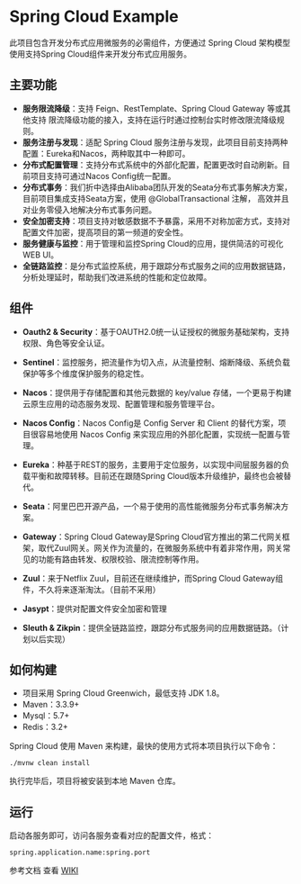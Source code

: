 # Spring Cloud Example
此项目包含开发分布式应用微服务的必需组件，方便通过 Spring Cloud 架构模型使用支持Spring Cloud组件来开发分布式应用服务。

## 主要功能

* **服务限流降级**：支持 Feign、RestTemplate、Spring Cloud Gateway 等或其他支持 限流降级功能的接入，支持在运行时通过控制台实时修改限流降级规则。
* **服务注册与发现**：适配 Spring Cloud 服务注册与发现，此项目目前支持两种配置：Eureka和Nacos，两种取其中一种即可。
* **分布式配置管理**：支持分布式系统中的外部化配置，配置更改时自动刷新。目前项目支持可通过Nacos Config统一配置。
* **分布式事务**：我们折中选择由Alibaba团队开发的Seata分布式事务解决方案，目前项目集成支持Seata方案，使用 @GlobalTransactional 注解， 高效并且对业务零侵入地解决分布式事务问题。
* **安全加密支持**：项目支持对敏感数据不予暴露，采用不对称加密方式，支持对配置文件加密，提高项目的第一频道的安全性。
* **服务健康与监控**：用于管理和监控Spring Cloud的应用，提供简洁的可视化 WEB UI。
* **全链路监控**：是分布式监控系统，用于跟踪分布式服务之间的应用数据链路，分析处理延时，帮助我们改进系统的性能和定位故障。

## 组件

* **Oauth2 & Security**：基于OAUTH2.0统一认证授权的微服务基础架构，支持权限、角色等安全认证。

* **Sentinel**：监控服务，把流量作为切入点，从流量控制、熔断降级、系统负载保护等多个维度保护服务的稳定性。

* **Nacos**：提供用于存储配置和其他元数据的 key/value 存储，一个更易于构建云原生应用的动态服务发现、配置管理和服务管理平台。

* **Nacos Config**：Nacos Config是 Config Server 和 Client 的替代方案，项目很容易地使用 Nacos Config 来实现应用的外部化配置，实现统一配置与管理。

* **Eureka**：种基于REST的服务，主要用于定位服务，以实现中间层服务器的负载平衡和故障转移。目前还在跟随Spring Cloud版本升级维护，最终也会被替代。

* **Seata**：阿里巴巴开源产品，一个易于使用的高性能微服务分布式事务解决方案。

* **Gateway**：Spring Cloud Gateway是Spring Cloud官方推出的第二代网关框架，取代Zuul网关。网关作为流量的，在微服务系统中有着非常作用，网关常见的功能有路由转发、权限校验、限流控制等作用。

* **Zuul**：来于Netflix Zuul，目前还在继续维护，而Spring Cloud Gateway组件，不久将来逐渐淘汰。（目前不采用）

* **Jasypt**：提供对配置文件安全加密和管理

* **Sleuth & Zikpin**：提供全链路监控，跟踪分布式服务间的应用数据链路。（计划以后实现）

## 如何构建

* 项目采用 Spring Cloud Greenwich，最低支持 JDK 1.8。
* Maven：3.3.9+
* Mysql：5.7+
* Redis：3.2+

Spring Cloud 使用 Maven 来构建，最快的使用方式将本项目执行以下命令：

	./mvnw clean install

执行完毕后，项目将被安装到本地 Maven 仓库。

## 运行

启动各服务即可，访问各服务查看对应的配置文件，格式：

    spring.application.name:spring.port

参考文档 查看 [WIKI](https://github.com/romeoblog/spring-cloud/blob/master/example-docs/src/main/asciidoc-zh/document.adoc) 